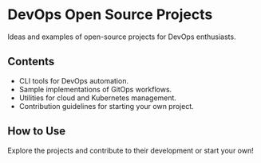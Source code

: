 # DevOps Open Source Projects

Ideas and examples of open-source projects for DevOps enthusiasts.

## Contents
- CLI tools for DevOps automation.
- Sample implementations of GitOps workflows.
- Utilities for cloud and Kubernetes management.
- Contribution guidelines for starting your own project.

## How to Use
Explore the projects and contribute to their development or start your own!
